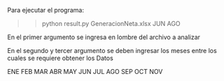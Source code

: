 Para ejecutar el programa:

>>python result.py GeneracionNeta.xlsx JUN AGO

En el primer argumento se ingresa en lombre del archivo a analizar

En el segundo y tercer argumento se deben ingresar los meses entre los cuales se requiere obtener los Datos

ENE
FEB
MAR
ABR
MAY
JUN
JUL
AGO
SEP
OCT
NOV
